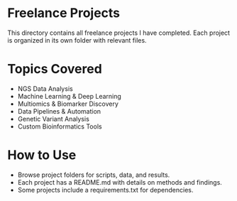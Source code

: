 # Freelance Projects

This directory contains all freelance projects I have completed. Each project is organized in its own folder with relevant files.

# Topics Covered
- NGS Data Analysis
- Machine Learning & Deep Learning
- Multiomics & Biomarker Discovery
- Data Pipelines & Automation
- Genetic Variant Analysis
- Custom Bioinformatics Tools

# How to Use
- Browse project folders for scripts, data, and results.
- Each project has a README.md with details on methods and findings.
- Some projects include a requirements.txt for dependencies.
